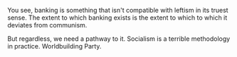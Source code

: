 You see, banking is something that isn't compatible with leftism in its truest sense. The extent to which banking exists is the extent to which to which it deviates from communism.

But regardless, we need a pathway to it. Socialism is a terrible methodology in practice. Worldbuilding Party.